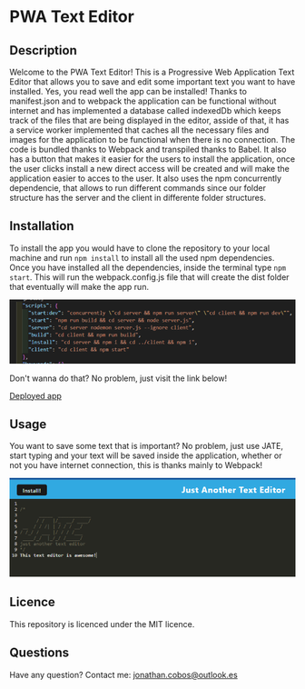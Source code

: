 # PWA Text Editor

## Description

Welcome to the PWA Text Editor! This is a Progressive Web Application Text Editor that allows you to save and edit some important text you want to have installed. Yes, you read well the app can be installed! Thanks to manifest.json and to webpack the application can be functional without internet and has implemented a database called indexedDb which keeps track of the files that are being displayed in the editor, asside of that, it has a service worker implemented that caches all the necessary files and images for the application to be functional when there is no connection. The code is bundled thanks to Webpack and transpiled thanks to Babel. It also has a button that makes it easier for the users to install the application, once the user clicks install a new direct access will be created and will make the application easier to acces to the user. It also uses the npm concurrently dependencie, that allows to run different commands since our folder structure has the server and the client in differente folder structures. 

## Installation 

To install the app you would have to clone the repository to your local machine and run `npm install`  to install all the used npm dependencies. Once you have installed all the dependencies, inside the terminal type `npm start`. This will run the webpack.config.js file that will create the dist folder that eventually will make the app run. 

![alt-text](./images/package_json.png)

Don't wanna do that? No problem, just visit the link below!

[Deployed app](https://polar-castle-66412-3739f67f3142.herokuapp.com/)

## Usage

You want to save some text that is important? 
No problem, just use JATE, start typing and your text will be saved inside the application, whether or not you have internet connection, this is thanks mainly to Webpack!

![alt-text](./images/main_JATE.png)

## Licence

This repository is licenced under the MIT licence.

## Questions

Have any question? 
Contact me: jonathan.cobos@outlook.es 

